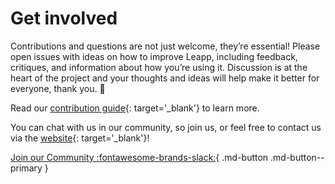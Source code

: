 # Get involved

Contributions and questions are not just welcome, they’re essential! Please open issues with ideas on how to improve Leapp, including feedback, critiques, and information about how you’re using it. Discussion is at the heart of the project and your thoughts and ideas will help make it better for everyone, thank you. :blue_heart:

Read our [contribution guide](https://github.com/Noovolari/leapp/blob/master/CONTRIBUTING.md){: target='_blank'} to learn more.

You can chat with us in our community, so join us, or feel free to contact us via the [website](https://www.leapp.cloud/contacts){: target='_blank'}!

[Join our Community :fontawesome-brands-slack:](https://join.slack.com/t/noovolari/shared_invite/zt-opn8q98k-HDZfpJ2_2U3RdTnN~u_B~Q){ .md-button .md-button--primary }
